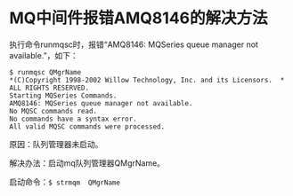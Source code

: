 #  MQ中间件报错AMQ8146的解决方法

执行命令runmqsc时，报错“AMQ8146: MQSeries queue manager not available.”，如下：

```
$ runmqsc QMgrName
*(C)Copyright 1998-2002 Willow Technology, Inc. and its Licensors.  *
ALL RIGHTS RESERVED.
Starting MQSeries Commands.
AMQ8146: MQSeries queue manager not available.
No MQSC commands read.
No commands have a syntax error.
All valid MQSC commands were processed.
```



原因：队列管理器未启动。

解决办法：启动mq队列管理器QMgrName。

启动命令：`$ strmqm  QMgrName`